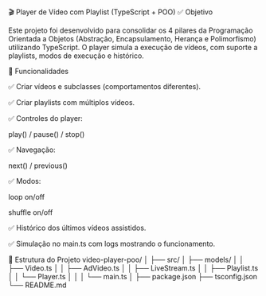 🎬 Player de Vídeo com Playlist (TypeScript + POO)
✅ Objetivo

Este projeto foi desenvolvido para consolidar os 4 pilares da Programação Orientada a Objetos (Abstração, Encapsulamento, Herança e Polimorfismo) utilizando TypeScript.
O player simula a execução de vídeos, com suporte a playlists, modos de execução e histórico.

🚀 Funcionalidades

✅ Criar vídeos e subclasses (comportamentos diferentes).

✅ Criar playlists com múltiplos vídeos.

✅ Controles do player:

play() / pause() / stop()

✅ Navegação:

next() / previous()

✅ Modos:

loop on/off

shuffle on/off

✅ Histórico dos últimos vídeos assistidos.

✅ Simulação no main.ts com logs mostrando o funcionamento.

📂 Estrutura do Projeto
video-player-poo/
│
├── src/
│   ├── models/
│   │   ├── Video.ts
│   │   ├── AdVideo.ts
│   │   ├── LiveStream.ts
│   │   ├── Playlist.ts
│   │   └── Player.ts
│   │
│   └── main.ts
│
├── package.json
├── tsconfig.json
└── README.md

